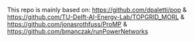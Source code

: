 This repo is mainly based on:
https://github.com/dpaletti/pop &
https://github.com/TU-Delft-AI-Energy-Lab/TOPGRID_MORL &
https://github.com/jonasrothfuss/ProMP &
https://github.com/bmanczak/runPowerNetworks
